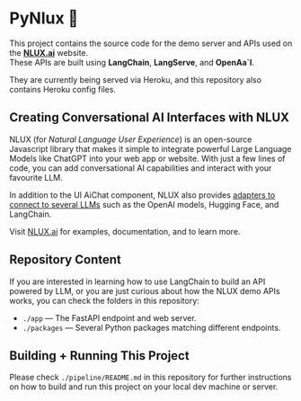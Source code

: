 # PyNlux 🌲

This project contains the source code for the demo server and APIs used on the **[NLUX.ai](https://nlux.ai)** 
website.<br />These APIs are built using **LangChain**, **LangServe**, and **OpenAa`I**.

They are currently being served via Heroku, and this repository also contains Heroku config files.

## Creating Conversational AI Interfaces with NLUX

NLUX (for _Natural Language User Experience_) is an open-source Javascript library that makes it simple to integrate
powerful Large Language Models like ChatGPT into your web app or website. With just a few lines of code, 
you can add conversational AI capabilities and interact with your favourite LLM.

In addition to the UI AiChat component, NLUX also provides [adapters to connect to several LLMs](https://docs.nlux.ai/learn/adapters) 
such as the OpenAI models, Hugging Face, and LangChain.

Visit [NLUX.ai](https://nlux.ai) for examples, documentation, and to learn more.

## Repository Content

If you are interested in learning how to use LangChain to build an API powered by LLM, or you are
just curious about how the NLUX demo APIs works, you can check the folders in this repository:

* `./app` ― The FastAPI endpoint and web server.
* `./packages` ― Several Python packages matching different endpoints.

## Building + Running This Project

Please check `./pipeline/README.md` in this repository for further instructions on how to build and run this 
project on your local dev machine or server.
